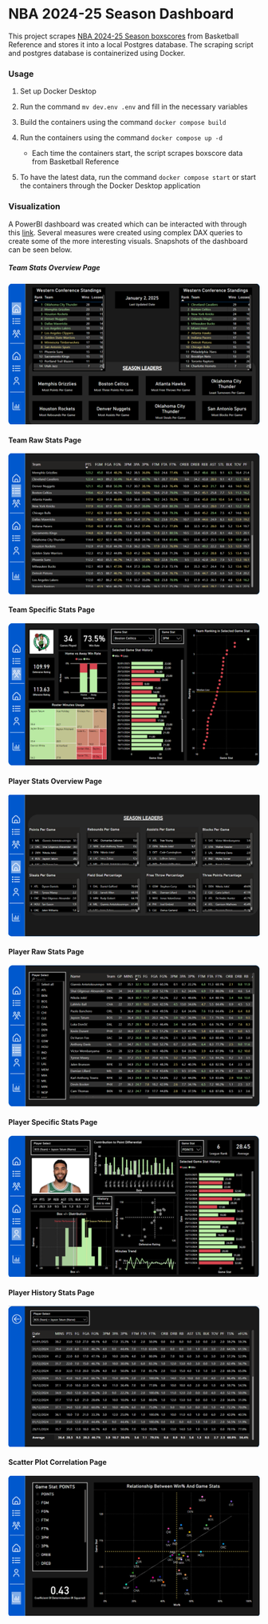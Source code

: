 
# NBA 2024-25 Season Dashboard

This project scrapes [NBA 2024-25 Season boxscores](https://www.basketball-reference.com/leagues/NBA_2025_games.html) from Basketball Reference and stores it into a local Postgres database. The scraping script and postgres database is containerized using Docker.

### Usage

1. Set up Docker Desktop 

2. Run the command `mv dev.env .env` and fill in the necessary variables

3. Build the containers using the command `docker compose build`

4. Run the containers using the command `docker compose up -d`
    * Each time the containers start, the script scrapes boxscore data from Basketball Reference

5. To have the latest data, run the command `docker compose start` or start the containers through the Docker Desktop application 

### Visualization

A PowerBI dashboard was created which can be interacted with through this [link](https://app.powerbi.com/view?r=eyJrIjoiYjc0NTQ1ZGQtYzUzZC00ZGUxLThjMjMtYzI2NmJjZDkyZGZhIiwidCI6ImJkMDNhNzM1LTJhYTMtNGNjYS05NzIyLTJhZTQ5MjlhYjNlYyIsImMiOjEwfQ%3D%3D). Several measures were created using complex DAX queries to create some of the more interesting visuals. Snapshots of the dashboard can be seen below.

##### Team Stats Overview Page 

![Page1-team_stats_overview](/imgs/team_stats_overview.png)
   
#### Team Raw Stats Page

![Page2-team_raw_stats](/imgs/team_raw_stats.png)

#### Team Specific Stats Page

![Page3-team_specific_stats](/imgs/team_specific_stats.png)

#### Player Stats Overview Page

![Page4-player_stats_overview](/imgs/player_stats_overview.png)

#### Player Raw Stats Page

![Page5-player_raw_stats](/imgs/player_raw_stats.png)

#### Player Specific Stats Page

![Page6-player_specific_stats](/imgs/player_specific_stats.png)

#### Player History Stats Page

![Page7-player_history_stats](/imgs/player_history_stats.png)

#### Scatter Plot Correlation Page

![Page8-scatter_plot](/imgs/scatter_plot.png)
